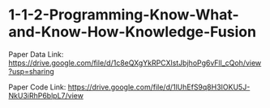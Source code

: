 # 1-1-2-Programming-Know-What-and-Know-How-Knowledge-Fusion
Paper Data Link:
https://drive.google.com/file/d/1c8eQXgYkRPCXlstJbjhoPg6vFll_cQoh/view?usp=sharing

Paper Code Link:
https://drive.google.com/file/d/1lUhEfS9q8H3IOKU5J-NkU3iRhP6blpL7/view
